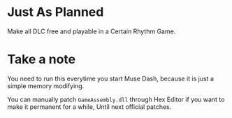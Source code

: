 # Just As Planned
Make all DLC free and playable in a Certain Rhythm Game.

# Take a note
You need to run this everytime you start Muse Dash, because it is just a simple memory modifying.

You can manually patch `GameAssembly.dll` through Hex Editor if you want to make it permanent for a while, Until next official patches.
